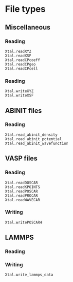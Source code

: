 # File types

## Miscellaneous

### Reading
```@docs
Xtal.readXYZ
Xtal.readXSF
Xtal.readCPcoeff
Xtal.readCPgeo
Xtal.readCPcell
```

### Reading
```@docs
Xtal.writeXYZ
Xtal.writeXSF
```

## ABINIT files

### Reading

```@docs
Xtal.read_abinit_density
Xtal.read_abinit_potential
Xtal.read_abinit_wavefunction
```

## VASP files

### Reading

```@docs
Xtal.readDOSCAR
Xtal.readKPOINTS
Xtal.readPOSCAR
Xtal.readPROCAR
Xtal.readWAVECAR
```

### Writing

```@docs
Xtal.writePOSCAR4
```

## LAMMPS

### Reading

### Writing

```@docs
Xtal.write_lammps_data
```
